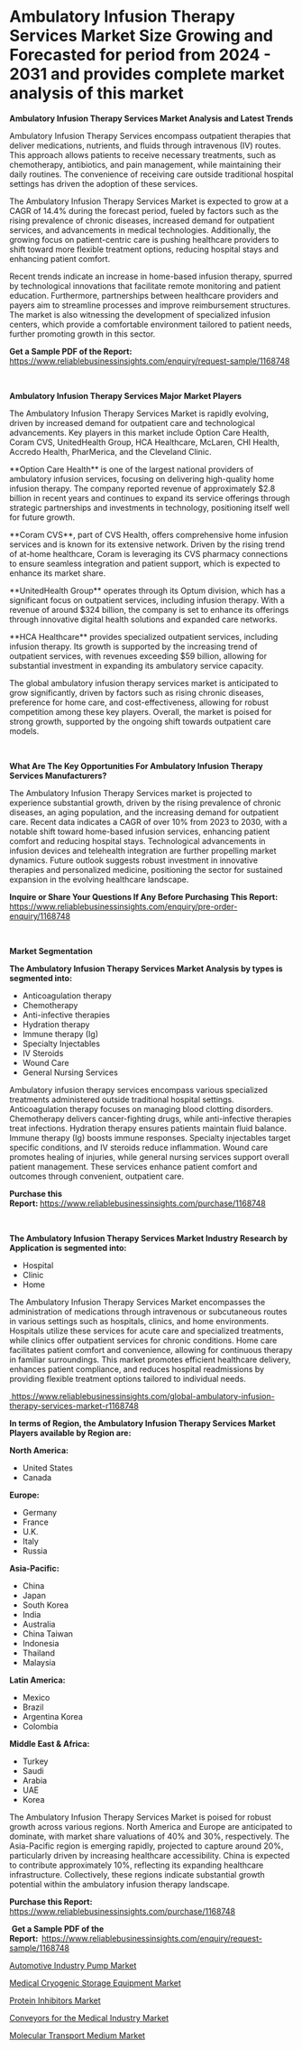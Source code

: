 <p><h1>Ambulatory Infusion Therapy Services Market Size Growing and Forecasted for period from 2024 - 2031 and provides complete market analysis of this market</h1></p><p><strong>Ambulatory Infusion Therapy Services Market Analysis and Latest Trends</strong></p>
<p><p>Ambulatory Infusion Therapy Services encompass outpatient therapies that deliver medications, nutrients, and fluids through intravenous (IV) routes. This approach allows patients to receive necessary treatments, such as chemotherapy, antibiotics, and pain management, while maintaining their daily routines. The convenience of receiving care outside traditional hospital settings has driven the adoption of these services.</p><p>The Ambulatory Infusion Therapy Services Market is expected to grow at a CAGR of 14.4% during the forecast period, fueled by factors such as the rising prevalence of chronic diseases, increased demand for outpatient services, and advancements in medical technologies. Additionally, the growing focus on patient-centric care is pushing healthcare providers to shift toward more flexible treatment options, reducing hospital stays and enhancing patient comfort. </p><p>Recent trends indicate an increase in home-based infusion therapy, spurred by technological innovations that facilitate remote monitoring and patient education. Furthermore, partnerships between healthcare providers and payers aim to streamline processes and improve reimbursement structures. The market is also witnessing the development of specialized infusion centers, which provide a comfortable environment tailored to patient needs, further promoting growth in this sector.</p></p>
<p><strong>Get a Sample PDF of the Report:&nbsp;</strong> <a href="https://www.reliablebusinessinsights.com/enquiry/request-sample/1168748?utm_campaign=1113&utm_medium=2&utm_source=Github&utm_content=ia&utm_term=30102024&utm_id=ambulatory-infusion-therapy-services">https://www.reliablebusinessinsights.com/enquiry/request-sample/1168748</a></p>
<p>&nbsp;</p>
<p><strong>Ambulatory Infusion Therapy Services Major Market Players</strong></p>
<p><p>The Ambulatory Infusion Therapy Services Market is rapidly evolving, driven by increased demand for outpatient care and technological advancements. Key players in this market include Option Care Health, Coram CVS, UnitedHealth Group, HCA Healthcare, McLaren, CHI Health, Accredo Health, PharMerica, and the Cleveland Clinic.</p><p>**Option Care Health** is one of the largest national providers of ambulatory infusion services, focusing on delivering high-quality home infusion therapy. The company reported revenue of approximately $2.8 billion in recent years and continues to expand its service offerings through strategic partnerships and investments in technology, positioning itself well for future growth.</p><p>**Coram CVS**, part of CVS Health, offers comprehensive home infusion services and is known for its extensive network. Driven by the rising trend of at-home healthcare, Coram is leveraging its CVS pharmacy connections to ensure seamless integration and patient support, which is expected to enhance its market share.</p><p>**UnitedHealth Group** operates through its Optum division, which has a significant focus on outpatient services, including infusion therapy. With a revenue of around $324 billion, the company is set to enhance its offerings through innovative digital health solutions and expanded care networks.</p><p>**HCA Healthcare** provides specialized outpatient services, including infusion therapy. Its growth is supported by the increasing trend of outpatient services, with revenues exceeding $59 billion, allowing for substantial investment in expanding its ambulatory service capacity.</p><p>The global ambulatory infusion therapy services market is anticipated to grow significantly, driven by factors such as rising chronic diseases, preference for home care, and cost-effectiveness, allowing for robust competition among these key players. Overall, the market is poised for strong growth, supported by the ongoing shift towards outpatient care models.</p></p>
<p>&nbsp;</p>
<p><strong>What Are The Key Opportunities For Ambulatory Infusion Therapy Services Manufacturers?</strong></p>
<p><p>The Ambulatory Infusion Therapy Services market is projected to experience substantial growth, driven by the rising prevalence of chronic diseases, an aging population, and the increasing demand for outpatient care. Recent data indicates a CAGR of over 10% from 2023 to 2030, with a notable shift toward home-based infusion services, enhancing patient comfort and reducing hospital stays. Technological advancements in infusion devices and telehealth integration are further propelling market dynamics. Future outlook suggests robust investment in innovative therapies and personalized medicine, positioning the sector for sustained expansion in the evolving healthcare landscape.</p></p>
<p><strong>Inquire or Share Your Questions If Any Before Purchasing This Report:</strong> <a href="https://www.reliablebusinessinsights.com/enquiry/pre-order-enquiry/1168748?utm_campaign=1113&utm_medium=2&utm_source=Github&utm_content=ia&utm_term=30102024&utm_id=ambulatory-infusion-therapy-services">https://www.reliablebusinessinsights.com/enquiry/pre-order-enquiry/1168748</a></p>
<p>&nbsp;</p>
<p><strong>Market Segmentation</strong></p>
<p><strong>The Ambulatory Infusion Therapy Services Market Analysis by types is segmented into:</strong></p>
<p><ul><li>Anticoagulation therapy</li><li>Chemotherapy</li><li>Anti-infective therapies</li><li>Hydration therapy</li><li>Immune therapy (Ig)</li><li>Specialty Injectables</li><li>IV Steroids</li><li>Wound Care</li><li>General Nursing Services</li></ul></p>
<p><p>Ambulatory infusion therapy services encompass various specialized treatments administered outside traditional hospital settings. Anticoagulation therapy focuses on managing blood clotting disorders. Chemotherapy delivers cancer-fighting drugs, while anti-infective therapies treat infections. Hydration therapy ensures patients maintain fluid balance. Immune therapy (Ig) boosts immune responses. Specialty injectables target specific conditions, and IV steroids reduce inflammation. Wound care promotes healing of injuries, while general nursing services support overall patient management. These services enhance patient comfort and outcomes through convenient, outpatient care.</p></p>
<p><strong>Purchase this Report:&nbsp;</strong><a href="https://www.reliablebusinessinsights.com/purchase/1168748?utm_campaign=1113&utm_medium=2&utm_source=Github&utm_content=ia&utm_term=30102024&utm_id=ambulatory-infusion-therapy-services">https://www.reliablebusinessinsights.com/purchase/1168748</a></p>
<p>&nbsp;</p>
<p><strong>The Ambulatory Infusion Therapy Services Market Industry Research by Application is segmented into:</strong></p>
<p><ul><li>Hospital</li><li>Clinic</li><li>Home</li></ul></p>
<p><p>The Ambulatory Infusion Therapy Services Market encompasses the administration of medications through intravenous or subcutaneous routes in various settings such as hospitals, clinics, and home environments. Hospitals utilize these services for acute care and specialized treatments, while clinics offer outpatient services for chronic conditions. Home care facilitates patient comfort and convenience, allowing for continuous therapy in familiar surroundings. This market promotes efficient healthcare delivery, enhances patient compliance, and reduces hospital readmissions by providing flexible treatment options tailored to individual needs.</p></p>
<p><a href="https://www.reliablebusinessinsights.com/global-ambulatory-infusion-therapy-services-market-r1168748?utm_campaign=1113&utm_medium=2&utm_source=Github&utm_content=ia&utm_term=30102024&utm_id=ambulatory-infusion-therapy-services">&nbsp;https://www.reliablebusinessinsights.com/global-ambulatory-infusion-therapy-services-market-r1168748</a></p>
<p><strong>In terms of Region, the Ambulatory Infusion Therapy Services Market Players available by Region are:</strong></p>
<p>
    <p> <strong> North America: </strong>
        <ul>
            <li>United States</li>
            <li>Canada</li>
        </ul>
        </p> 
    <p> <strong> Europe: </strong>
        <ul>
            <li>Germany</li>
            <li>France</li>
            <li>U.K.</li>
            <li>Italy</li>
            <li>Russia</li>
        </ul>
        </p> 
    <p> <strong> Asia-Pacific: </strong>
        <ul>
            <li>China</li>
            <li>Japan</li>
            <li>South Korea</li>
            <li>India</li>
            <li>Australia</li>
            <li>China Taiwan</li>
            <li>Indonesia</li>
            <li>Thailand</li>
            <li>Malaysia</li>
        </ul>
        </p> 
    <p> <strong> Latin America: </strong>
        <ul>
            <li>Mexico</li>
            <li>Brazil</li>
            <li>Argentina Korea</li>
            <li>Colombia</li>
        </ul>
        </p> 
    <p> <strong> Middle East & Africa: </strong>
        <ul>
            <li>Turkey</li>
            <li>Saudi</li>
            <li>Arabia</li>
            <li>UAE</li>
            <li>Korea</li>
        </ul>
    </p>
    </p>
<p><p>The Ambulatory Infusion Therapy Services Market is poised for robust growth across various regions. North America and Europe are anticipated to dominate, with market share valuations of 40% and 30%, respectively. The Asia-Pacific region is emerging rapidly, projected to capture around 20%, particularly driven by increasing healthcare accessibility. China is expected to contribute approximately 10%, reflecting its expanding healthcare infrastructure. Collectively, these regions indicate substantial growth potential within the ambulatory infusion therapy landscape.</p></p>
<p><strong>Purchase this Report: </strong><a href="https://www.reliablebusinessinsights.com/purchase/1168748?utm_campaign=1113&utm_medium=2&utm_source=Github&utm_content=ia&utm_term=30102024&utm_id=ambulatory-infusion-therapy-services">https://www.reliablebusinessinsights.com/purchase/1168748</a></p>
<p>&nbsp;<strong>Get a Sample PDF of the Report:&nbsp;&nbsp;</strong><a href="https://www.reliablebusinessinsights.com/enquiry/request-sample/1168748?utm_campaign=1113&utm_medium=2&utm_source=Github&utm_content=ia&utm_term=30102024&utm_id=ambulatory-infusion-therapy-services">https://www.reliablebusinessinsights.com/enquiry/request-sample/1168748</a></p>
<p><strong></strong></p>
<p><p><a href="https://issuu.com/reportprime-2/docs/automotive-industry-pump-market-siz_6707ec42823cb2?utm_campaign=1113&utm_medium=2&utm_source=Github&utm_content=ia&utm_term=30102024&utm_id=ambulatory-infusion-therapy-services">Automotive Industry Pump Market</a></p><p><a href="https://github.com/ellinutterosx5/Market-Research-Report-List-1/blob/main/medical-cryogenic-storage-equipment-market.md?utm_campaign=1113&utm_medium=2&utm_source=Github&utm_content=ia&utm_term=30102024&utm_id=ambulatory-infusion-therapy-services">Medical Cryogenic Storage Equipment Market</a></p><p><a href="https://www.linkedin.com/pulse/global-protein-inhibitors-market-analysis-trends-forecasts-rh9fe?utm_campaign=1113&utm_medium=2&utm_source=Github&utm_content=ia&utm_term=30102024&utm_id=ambulatory-infusion-therapy-services">Protein Inhibitors Market</a></p><p><a href="https://issuu.com/reportprime-2/docs/conveyors-for-the-medical-industry-_39d3826316f0dd?utm_campaign=1113&utm_medium=2&utm_source=Github&utm_content=ia&utm_term=30102024&utm_id=ambulatory-infusion-therapy-services">Conveyors for the Medical Industry Market</a></p><p><a href="https://www.linkedin.com/pulse/future-ready-strategic-insights-global-molecular-transport-medium-vlg8f?utm_campaign=1113&utm_medium=2&utm_source=Github&utm_content=ia&utm_term=30102024&utm_id=ambulatory-infusion-therapy-services">Molecular Transport Medium Market</a></p></p>